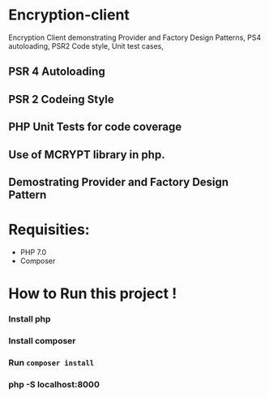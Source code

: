 # Encryption-client

Encryption Client demonstrating Provider and Factory Design Patterns, PS4 autoloading, PSR2 Code style, Unit test cases, 

## PSR 4 Autoloading




## PSR 2 Codeing Style




## PHP Unit Tests for code coverage




## Use of MCRYPT library in php.






## Demostrating Provider and Factory Design Pattern





# Requisities:

- PHP 7.0
- Composer


# How to Run this project !

### Install php
### Install composer
### Run `composer install`
### php -S localhost:8000


